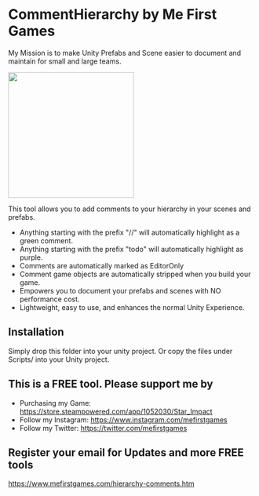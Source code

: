 # CommentHierarchy by Me First Games
My Mission is to make Unity Prefabs and Scene easier to document and maintain for small and large teams.

<img src="https://giphy.com/gifs/THZJkE86lxXeScSpMt" width="256" height="256" />

This tool allows you to add comments to your hierarchy in your scenes and prefabs.
* Anything starting with the prefix "//" will automatically highlight as a green comment.
* Anything starting with the prefix "todo" will automatically highlight as purple. 
* Comments are automatically marked as EditorOnly
* Comment game objects are automatically stripped when you build your game.
* Empowers you to document your prefabs and scenes with NO performance cost.
* Lightweight, easy to use, and enhances the normal Unity Experience.

## Installation
Simply drop this folder into your unity project.
Or copy the files under Scripts/ into your Unity project.

## This is a FREE tool. Please support me by
* Purchasing my Game: https://store.steampowered.com/app/1052030/Star_Impact
* Follow my Instagram: https://www.instagram.com/mefirstgames
* Follow my Twitter: https://twitter.com/mefirstgames

## Register your email for Updates and more FREE tools
https://www.mefirstgames.com/hierarchy-comments.htm

